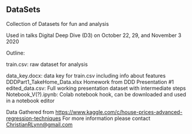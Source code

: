 ## DataSets
Collection of Datasets for fun and analysis

Used in talks Digital Deep Dive (D3) on October 22, 29, and November 3 2020

Outline:

train.csv: raw dataset for analysis

data_key.docx: data key for train.csv including info about features
DDDPart1_TakeHome_Data.xlsx Homework from DDD Presentation #1
edited_data.csv: Full working presentation dataset with intermediate steps
Notebook_V(?).ipynb: Colab notebook hook, can be downloaded and used in a notebook editor

Data Gathered from https://www.kaggle.com/c/house-prices-advanced-regression-techniques
For more information please contact ChristianRLynn@gmail.com
